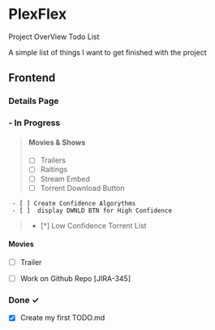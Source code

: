 # PlexFlex

Project OverView Todo List

A simple list of things I want to get finished with the project

## Frontend

### Details Page

### - In Progress

> #### Movies & Shows
>
> - [ ] Trailers
> - [ ] Raitings
> - [ ] Stream Embed
> - [ ] Torrent Download Button

     - [ ] Create Confidence Algorythms
     - [ ]  display DWNLD BTN for High Confidence

> - [*] Low Confidence Torrent List

#### Movies

- [ ] Trailer

- [ ] Work on Github Repo [JIRA-345]

### Done ✓

- [x] Create my first TODO.md
